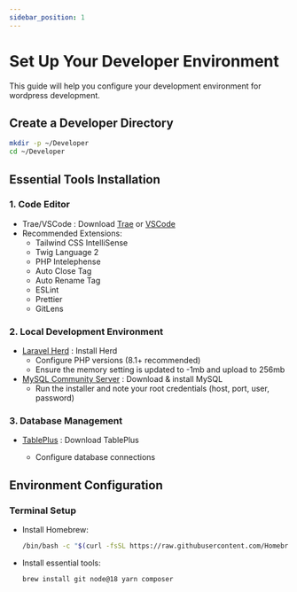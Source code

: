 ```yaml
---
sidebar_position: 1
---
```


# Set Up Your Developer Environment

This guide will help you configure your development environment for wordpress development.

## Create a Developer Directory

```bash
mkdir -p ~/Developer
cd ~/Developer
```

## Essential Tools Installation

### 1. Code Editor

- Trae/VSCode : Download [Trae](https://www.trae.ai/home) or [VSCode](https://code.visualstudio.com/)
- Recommended Extensions:
  - Tailwind CSS IntelliSense
  - Twig Language 2
  - PHP Intelephense
  - Auto Close Tag
  - Auto Rename Tag
  - ESLint
  - Prettier
  - GitLens

### 2. Local Development Environment

- [Laravel Herd](https://herd.laravel.com/) : Install Herd
  - Configure PHP versions (8.1+ recommended)
  - Ensure the memory setting is updated to -1mb and upload to 256mb
- [MySQL Community Server](https://dev.mysql.com/downloads/mysql/) : Download & install MySQL  
  - Run the installer and note your root credentials (host, port, user, password)  

### 3. Database Management

- [TablePlus](https://tableplus.com/) : Download TablePlus

  - Configure database connections

## Environment Configuration

### Terminal Setup
- Install Homebrew:

  ```bash
  /bin/bash -c "$(curl -fsSL https://raw.githubusercontent.com/Homebrew/install/HEAD/install.sh)"
  ```

- Install essential tools:

  ```bash
  brew install git node@18 yarn composer
  ```
